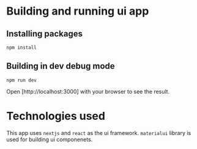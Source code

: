 # Building and running ui app
## Installing packages
```
npm install
```
## Building in dev debug mode
```
npm run dev
```
Open [http://localhost:3000] with your browser to see the
result.

# Technologies used

This app uses `nextjs` and `react` as the ui framework. `materialui` library is
used for building ui componenets.
